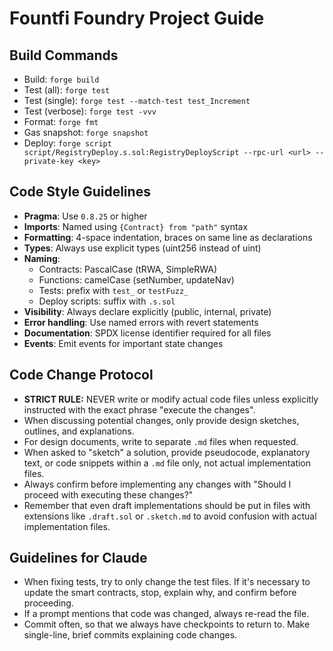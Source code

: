 # Fountfi Foundry Project Guide

## Build Commands
- Build: `forge build`
- Test (all): `forge test`
- Test (single): `forge test --match-test test_Increment`
- Test (verbose): `forge test -vvv`
- Format: `forge fmt`
- Gas snapshot: `forge snapshot`
- Deploy: `forge script script/RegistryDeploy.s.sol:RegistryDeployScript --rpc-url <url> --private-key <key>`

## Code Style Guidelines
- **Pragma**: Use `0.8.25` or higher
- **Imports**: Named using `{Contract} from "path"` syntax
- **Formatting**: 4-space indentation, braces on same line as declarations
- **Types**: Always use explicit types (uint256 instead of uint)
- **Naming**:
  - Contracts: PascalCase (tRWA, SimpleRWA)
  - Functions: camelCase (setNumber, updateNav)
  - Tests: prefix with `test_` or `testFuzz_`
  - Deploy scripts: suffix with `.s.sol`
- **Visibility**: Always declare explicitly (public, internal, private)
- **Error handling**: Use named errors with revert statements
- **Documentation**: SPDX license identifier required for all files
- **Events**: Emit events for important state changes

## Code Change Protocol

  - **STRICT RULE:** NEVER write or modify actual code files unless explicitly instructed with the exact phrase "execute
  the changes".
  - When discussing potential changes, only provide design sketches, outlines, and explanations.
  - For design documents, write to separate `.md` files when requested.
  - When asked to "sketch" a solution, provide pseudocode, explanatory text, or code snippets within a `.md` file only, not actual implementation files.
  - Always confirm before implementing any changes with "Should I proceed with executing these changes?"
  - Remember that even draft implementations should be put in files with extensions like `.draft.sol` or `.sketch.md` to
  avoid confusion with actual implementation files.

## Guidelines for Claude

- When fixing tests, try to only change the test files. If it's necessary to update the smart contracts, stop, explain why, and confirm before proceeding.
- If a prompt mentions that code was changed, always re-read the file.
- Commit often, so that we always have checkpoints to return to. Make single-line, brief commits explaining code changes.

